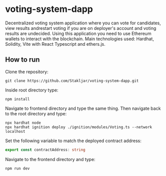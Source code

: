 # voting-system-dapp
Decentralized voting system application where you can vote for candidates, view results andrestart voting
if you are on deployer's account and voting results are undecided.
Using this application you need to use Ethereum wallets to interact with the blockchain.
Main technologies used: Hardhat, Solidity, Vite with React Typescript and ethers.js.

## How to run
Clone the repository:
```shell
git clone https://github.com/Stakljar/voting-system-dapp.git
```
Inside root directory type:
```shell
npm install
```
Navigate to frontend directory and type the same thing.
Then navigate back to the root directory and type:
```shell
npx hardhat node
npx hardhat ignition deploy ./ignition/modules/Voting.ts --network localhost
```
Set the following variable to match the deployed contract address:
```typescript
export const contractAddress: string
```
Navigate to the frontend directory and type:
```shell
npm run dev
```

<!---
# Sample Hardhat Project

This project demonstrates a basic Hardhat use case. It comes with a sample contract, a test for that contract, and a Hardhat Ignition module that deploys that contract.

Try running some of the following tasks:

```shell
npx hardhat help
npx hardhat test
REPORT_GAS=true npx hardhat test
npx hardhat node
npx hardhat ignition deploy ./ignition/modules/Lock.ts
```
--->
